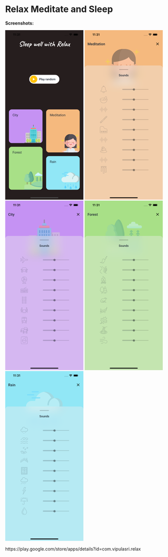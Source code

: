 # Relax Meditate and Sleep
**Screenshots:**
<p float="center">
  <img src="art/screen01.png" width="250" />
  <img src="art/screen02.png" width="250" />
  <img src="art/screen03.png" width="250" />
  <img src="art/screen04.png" width="250" />
  <img src="art/screen05.png" width="250" />
</p>
https://play.google.com/store/apps/details?id=com.vipulasri.relax
